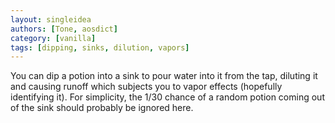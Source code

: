 ```yaml
---
layout: singleidea
authors: [Tone, aosdict]
category: [vanilla]
tags: [dipping, sinks, dilution, vapors]
---
```

You can dip a potion into a sink to pour water into it from the tap, diluting it and causing runoff which subjects you to vapor effects (hopefully identifying it). For simplicity, the 1/30 chance of a random potion coming out of the sink should probably be ignored here.
